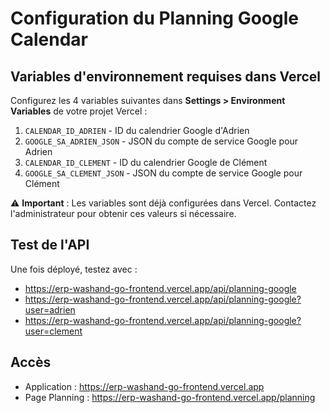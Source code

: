 # Configuration du Planning Google Calendar

## Variables d'environnement requises dans Vercel

Configurez les 4 variables suivantes dans **Settings > Environment Variables** de votre projet Vercel :

1. `CALENDAR_ID_ADRIEN` - ID du calendrier Google d'Adrien
2. `GOOGLE_SA_ADRIEN_JSON` - JSON du compte de service Google pour Adrien
3. `CALENDAR_ID_CLEMENT` - ID du calendrier Google de Clément
4. `GOOGLE_SA_CLEMENT_JSON` - JSON du compte de service Google pour Clément

⚠️ **Important** : Les variables sont déjà configurées dans Vercel. Contactez l'administrateur pour obtenir ces valeurs si nécessaire.

## Test de l'API

Une fois déployé, testez avec :
- https://erp-washand-go-frontend.vercel.app/api/planning-google
- https://erp-washand-go-frontend.vercel.app/api/planning-google?user=adrien
- https://erp-washand-go-frontend.vercel.app/api/planning-google?user=clement

## Accès

- Application : https://erp-washand-go-frontend.vercel.app
- Page Planning : https://erp-washand-go-frontend.vercel.app/planning
